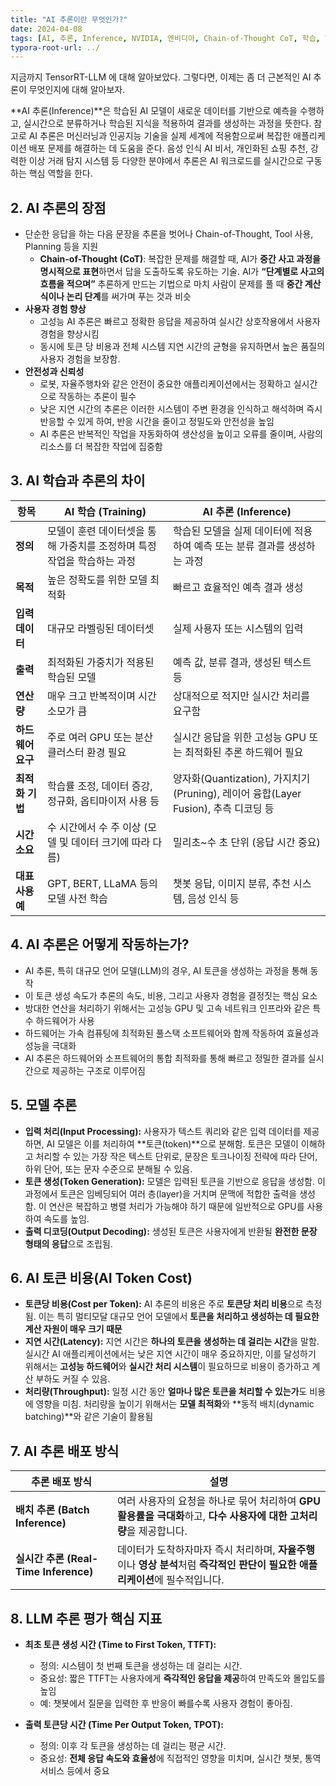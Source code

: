 ```yaml
---
title: "AI 추론이란 무엇인가?"
date: 2024-04-08
tags: [AI, 추론, Inference, NVIDIA, 엔비디아, Chain-of-Thought CoT, 학습, Training]
typora-root-url: ../
---
```




지금까지 TensorRT-LLM 에 대해 알아보았다. 그렇다면, 이제는 좀 더 근본적인 AI 추론이 무엇인지에 대해 알아보자. 

**AI 추론(Inference)**은 학습된 AI 모델이 새로운 데이터를 기반으로 예측을 수행하고, 실시간으로 분류하거나 학습된 지식을 적용하여 결과를 생성하는 과정을 뜻한다. 참고로 AI 추론은 머신러닝과 인공지능 기술을 실제 세계에 적용함으로써 복잡한 애플리케이션 배포 문제를 해결하는 데 도움을 준다. 음성 인식 AI 비서, 개인화된 쇼핑 추천, 강력한 이상 거래 탐지 시스템 등 다양한 분야에서 추론은 AI 워크로드를 실시간으로 구동하는 핵심 역할을 한다. 



## 2. AI 추론의 장점 

* 단순한 응답을 하는 다음 문장을 추론을 벗어나 Chain-of-Thought, Tool 사용, Planning 등을 지원
  * **Chain-of-Thought (CoT)**: 복잡한 문제를 해결할 때, AI가 **중간 사고 과정을 명시적으로 표현**하면서 답을 도출하도록 유도하는 기술. AI가 **“단계별로 사고의 흐름을 적으며”** 추론하게 만드는 기법으로 마치 사람이 문제를 풀 때 **중간 계산식이나 논리 단계**를 써가며 푸는 것과 비슷
* **사용자 경험 향상**
  * 고성능 AI 추론은 빠르고 정확한 응답을 제공하여 실시간 상호작용에서 사용자 경험을 향상시킴 
  * 동시에 토큰 당 비용과 전체 시스템 지연 시간의 균형을 유지하면서 높은 품질의 사용자 경험을 보장함.
* **안전성과 신뢰성**
  * 로봇, 자율주행차와 같은 안전이 중요한 애플리케이션에서는 정확하고 실시간으로 작동하는 추론이 필수
  * 낮은 지연 시간의 추론은 이러한 시스템이 주변 환경을 인식하고 해석하며 즉시 반응할 수 있게 하여, 반응 시간을 줄이고 정밀도와 안전성을 높임
  * AI 추론은 반복적인 작업을 자동화하여 생산성을 높이고 오류를 줄이며, 사람의 리소스를 더 복잡한 작업에 집중함



## 3. AI 학습과 추론의 차이

| 항목              | **AI 학습 (Training)**                                       | **AI 추론 (Inference)**                                      |
| ----------------- | ------------------------------------------------------------ | ------------------------------------------------------------ |
| **정의**          | 모델이 훈련 데이터셋을 통해 가중치를 조정하며 특정 작업을 학습하는 과정 | 학습된 모델을 실제 데이터에 적용하여 예측 또는 분류 결과를 생성하는 과정 |
| **목적**          | 높은 정확도를 위한 모델 최적화                               | 빠르고 효율적인 예측 결과 생성                               |
| **입력 데이터**   | 대규모 라벨링된 데이터셋                                     | 실제 사용자 또는 시스템의 입력                               |
| **출력**          | 최적화된 가중치가 적용된 학습된 모델                         | 예측 값, 분류 결과, 생성된 텍스트 등                         |
| **연산량**        | 매우 크고 반복적이며 시간 소모가 큼                          | 상대적으로 적지만 실시간 처리를 요구함                       |
| **하드웨어 요구** | 주로 여러 GPU 또는 분산 클러스터 환경 필요                   | 실시간 응답을 위한 고성능 GPU 또는 최적화된 추론 하드웨어 필요 |
| **최적화 기법**   | 학습률 조정, 데이터 증강, 정규화, 옵티마이저 사용 등         | 양자화(Quantization), 가지치기(Pruning), 레이어 융합(Layer Fusion), 추측 디코딩 등 |
| **시간 소요**     | 수 시간에서 수 주 이상 (모델 및 데이터 크기에 따라 다름)     | 밀리초~수 초 단위 (응답 시간 중요)                           |
| **대표 사용 예**  | GPT, BERT, LLaMA 등의 모델 사전 학습                         | 챗봇 응답, 이미지 분류, 추천 시스템, 음성 인식 등            |



## 4. AI 추론은 어떻게 작동하는가?

* AI 추론, 특히 대규모 언어 모델(LLM)의 경우, AI 토큰을 생성하는 과정을 통해 동작
* 이 토큰 생성 속도가 추론의 속도, 비용, 그리고 사용자 경험을 결정짓는 핵심 요소
* 방대한 연산을 처리하기 위해서는 고성능 GPU 및 고속 네트워크 인프라와 같은 특수 하드웨어가 사용
* 하드웨어는 가속 컴퓨팅에 최적화된 풀스택 소프트웨어와 함께 작동하여 효율성과 성능을 극대화
* AI 추론은 하드웨어와 소프트웨어의 통합 최적화를 통해 빠르고 정밀한 결과를 실시간으로 제공하는 구조로 이루어짐



## 5. 모델 추론

* **입력 처리(Input Processing):** 사용자가 텍스트 쿼리와 같은 입력 데이터를 제공하면, AI 모델은 이를 처리하여 **토큰(token)**으로 분해함. 토큰은 모델이 이해하고 처리할 수 있는 가장 작은 텍스트 단위로, 문장은 토크나이징 전략에 따라 단어, 하위 단어, 또는 문자 수준으로 분해될 수 있음. 
* **토큰 생성(Token Generation):** 모델은 입력된 토큰을 기반으로 응답을 생성함.  이 과정에서 토큰은 임베딩되어 여러 층(layer)을 거치며 문맥에 적합한 출력을 생성함. 이 연산은 복잡하고 병렬 처리가 가능해야 하기 때문에 일반적으로 GPU를 사용하여 속도를 높임.
* **출력 디코딩(Output Decoding):** 생성된 토큰은 사용자에게 반환될 **완전한 문장 형태의 응답**으로 조립됨.



## 6. AI 토큰 비용(AI Token Cost)

* **토큰당 비용(Cost per Token):** AI 추론의 비용은 주로 **토큰당 처리 비용**으로 측정됨. 이는 특히 멀티모달 대규모 언어 모델에서 **토큰을 처리하고 생성하는 데 필요한 계산 자원이 매우 크기 때문**
* **지연 시간(Latency):** 지연 시간은 **하나의 토큰을 생성하는 데 걸리는 시간**을 말함. 실시간 AI 애플리케이션에서는 낮은 지연 시간이 매우 중요하지만, 이를 달성하기 위해서는 **고성능 하드웨어**와 **실시간 처리 시스템**이 필요하므로 비용이 증가하고 계산 부하도 커질 수 있음.
* **처리량(Throughput):** 일정 시간 동안 **얼마나 많은 토큰을 처리할 수 있는가**도 비용에 영향을 미침. 처리량을 높이기 위해서는 **모델 최적화**와 **동적 배치(dynamic batching)**와 같은 기술이 활용됨



## 7. **AI 추론 배포 방식**

| **추론 배포 방식**                    | **설명**                                                     |
| ------------------------------------- | ------------------------------------------------------------ |
| **배치 추론 (Batch Inference)**       | 여러 사용자의 요청을 하나로 묶어 처리하여 **GPU 활용률을 극대화**하고, **다수 사용자에 대한 고처리량**을 제공합니다. |
| **실시간 추론 (Real-Time Inference)** | 데이터가 도착하자마자 즉시 처리하며, **자율주행**이나 **영상 분석**처럼 **즉각적인 판단이 필요한 애플리케이션**에 필수적입니다. |



## 8. **LLM 추론 평가 핵심 지표**

* **최초 토큰 생성 시간 (Time to First Token, TTFT):** 

  * 정의: 시스템이 첫 번째 토큰을 생성하는 데 걸리는 시간.
  * 중요성: 짧은 TTFT는 사용자에게 **즉각적인 응답을 제공**하여 만족도와 몰입도를 높임
  * 예: 챗봇에서 질문을 입력한 후 반응이 빠를수록 사용자 경험이 좋아짐.

* **출력 토큰당 시간 (Time Per Output Token, TPOT):**

  * 정의: 이후 각 토큰을 생성하는 데 걸리는 평균 시간.
  * 중요성: **전체 응답 속도와 효율성**에 직접적인 영향을 미치며, 실시간 챗봇, 통역 서비스 등에서 중요

  

